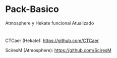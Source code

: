 # Pack-Basico
Atmosphere y Hekate funcional Atualizado
#
CTCaer (Hekate): https://github.com/CTCaer

SciresM (Atmosphere): https://github.com/SciresM
